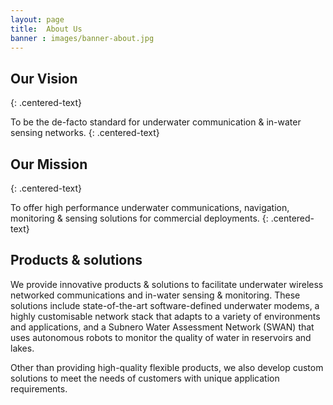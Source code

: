 ```yaml
---
layout: page
title:  About Us
banner : images/banner-about.jpg
---
```


## Our Vision
{: .centered-text}

To be the de-facto standard for underwater communication & in-water sensing networks.
{: .centered-text}

## Our Mission
{: .centered-text}

To offer high performance underwater communications, navigation, monitoring & sensing solutions for commercial deployments.
{: .centered-text}

<div class='two spacing'></div>

## Products & solutions

We provide innovative products & solutions to facilitate underwater wireless networked communications and in-water sensing & monitoring. These solutions include state-of-the-art software-defined underwater modems, a highly customisable network stack that adapts to a variety of environments and applications, and a Subnero Water Assessment Network (SWAN) that uses autonomous robots to monitor the quality of water in reservoirs and lakes.

Other than providing high-quality flexible products, we also develop custom solutions to meet the needs of customers with unique application requirements.